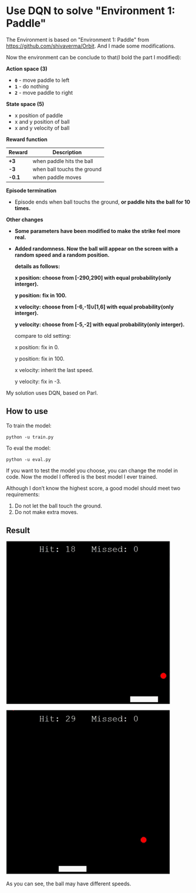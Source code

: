 # Use DQN to solve "Environment 1: Paddle"

The Environment is based on "Environment 1: Paddle" from https://github.com/shivaverma/Orbit. And I made some modifications.

Now the environment can be conclude to that(I bold the part I modified):

**Action space (3)**

- **`0`** - move paddle to left
- **`1`** - do nothing
- **`2`** - move paddle to right

**State space (5)**

- x position of paddle
- x and y position of ball
- x and y velocity of ball

**Reward function**

| Reward   | Description                 |
| -------- | --------------------------- |
| **+3**   | when paddle hits the ball   |
| **-3**   | when ball touchs the ground |
| **-0.1** | when paddle moves           |

**Episode termination**

- Episode ends when ball touchs the ground, **or paddle hits the ball for 10 times.**

**Other changes**

- **Some parameters have been modified to make the strike feel more real.**

- **Added randomness. Now the ball will appear on the screen with a random speed and a random position.**

  **details as follows:**

  **x position: choose from [-290,290] with equal probability(only interger).**

  **y position: fix in 100.**

  **x velocity: choose from [-6,-1]∪[1,6] with equal probability(only interger).**

  **y velocity: choose from [-5,-2] with equal probability(only interger).**

  

  compare to old setting:

  x position: fix in 0.

  y position: fix in 100.

  x velocity: inherit the last speed.

  y velocity: fix in -3.

  

My solution uses DQN, based on Parl.

## How to use

To train the model:

```
python -u train.py
```

To eval the model:

```
python -u eval.py
```

If you want to test the model you choose, you can change the model in code. Now the model I offered is the best model I ever trained.

Although I don’t know the highest score, a good model should meet two requirements:
1. Do not let the ball touch the ground.
2. Do not make extra moves.

## Result

![](gif\example1.gif)

![](gif\example2.gif)

As you can see, the ball may have different speeds.